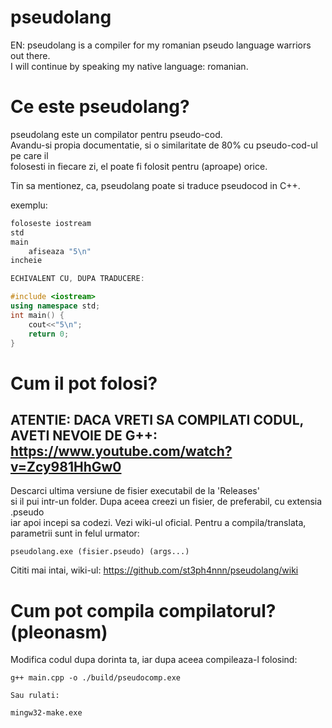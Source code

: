 # pseudolang

EN: pseudolang is a compiler for my romanian pseudo language warriors out there.  
I will continue by speaking my native language: romanian.  

# Ce este pseudolang?

pseudolang este un compilator pentru pseudo-cod.  
Avandu-si propia documentatie, si o similaritate de 80% cu pseudo-cod-ul pe care il  
folosesti in fiecare zi, el poate fi folosit pentru (aproape) orice.  
    
Tin sa mentionez, ca, pseudolang poate si traduce pseudocod in C++.

exemplu:

```c++
foloseste iostream  
std  
main  
    afiseaza "5\n"  
incheie  

ECHIVALENT CU, DUPA TRADUCERE:  

#include <iostream>  
using namespace std;  
int main() {  
    cout<<"5\n";  
    return 0;  
}  
```

# Cum il pot folosi?

## ATENTIE: DACA VRETI SA COMPILATI CODUL, AVETI NEVOIE DE G++: https://www.youtube.com/watch?v=Zcy981HhGw0  

Descarci ultima versiune de fisier executabil de la 'Releases'  
si il pui intr-un folder. Dupa aceea creezi un fisier, de preferabil, cu extensia .pseudo  
iar apoi incepi sa codezi. Vezi wiki-ul oficial.
Pentru a compila/translata, parametrii sunt in felul urmator:  

```pseudolang.exe (fisier.pseudo) (args...)```

Cititi mai intai, wiki-ul: https://github.com/st3ph4nnn/pseudolang/wiki

# Cum pot compila compilatorul? (pleonasm)

Modifica codul dupa dorinta ta, iar dupa aceea compileaza-l folosind:  
```
g++ main.cpp -o ./build/pseudocomp.exe

Sau rulati:

mingw32-make.exe
```
